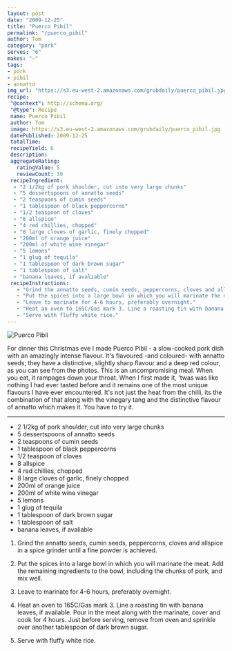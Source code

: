 ```yaml
---
layout: post
date: "2009-12-25"
title: "Puerco Pibil"
permalink: "/puerco_pibil"
author: Tom
category: "pork"
serves: "6"
makes: "-"
tags:
- pork
- pibil
- annatto
img_url: "https://s3.eu-west-2.amazonaws.com/grubdaily/puerco_pibil.jpg"
recipe:
 "@context": http://schema.org/
 "@type": Recipe
 name: Puerco Pibil
 author: Tom
 image: https://s3.eu-west-2.amazonaws.com/grubdaily/puerco_pibil.jpg
 datePublished: 2009-12-25
 totalTime:
 recipeYield: 6
 description:
 aggregateRating:
   ratingValue: 5
   reviewCount: 39
 recipeIngredient:
  - "2 1/2kg of pork shoulder, cut into very large chunks"
  - "5 dessertspoons of annatto seeds"
  - "2 teaspoons of cumin seeds"
  - "1 tablespoon of black peppercorns"
  - "1/2 teaspoon of cloves"
  - "8 allspice"
  - "4 red chillies, chopped"
  - "8 large cloves of garlic, finely chopped"
  - "200ml of orange juice"
  - "200ml of white wine vinegar"
  - "5 lemons"
  - "1 glug of tequila"
  - "1 tablespoon of dark brown sugar"
  - "1 tablespoon of salt"
  - "banana leaves, if avaliable"
 recipeInstructions:
   - "Grind the annatto seeds, cumin seeds, peppercorns, cloves and allspice in a spice grinder until a fine powder is achieved."
   - "Put the spices into a large bowl in which you will marinate the meat. Add the remaining ingredients to the bowl, including the chunks of pork, and mix well. "
   - "Leave to marinate for 4-6 hours, preferably overnight."
   - "Heat an oven to 165C/Gas mark 3. Line a roasting tin with banana leaves, if available. Pour in the meat along with the marinate, cover and cook for 4 hours. Just before serving, remove from oven and sprinkle over another tablespoon of dark brown sugar."
   - "Serve with fluffy white rice."
---
```

<img src="https://s3.eu-west-2.amazonaws.com/grubdaily/puerco_pibil.jpg" alt="Puerco Pibil" />

For dinner this Christmas eve I made Puerco Pibil - a slow-cooked pork dish with an amazingly intense flavour. It's flavoured -and coloured- with annatto seeds; they have a distinctive, slightly sharp flavour and a deep red colour, as you can see from the photos. This is an uncompromising meal. When you eat, it rampages down your throat. When I first made it, 'twas was like nothing I had ever tasted before and it remains one of the most unique flavours I have ever encountered. It's not just the heat from the chilli, its the combination of that along with the vinegary tang and the distinctive flavour of annatto which makes it. You have to try it.

---
* 2 1/2kg of pork shoulder, cut into very large chunks
* 5 dessertspoons of annatto seeds
* 2 teaspoons of cumin seeds
* 1 tablespoon of black peppercorns
* 1/2 teaspoon of cloves
* 8 allspice
* 4 red chillies, chopped
* 8 large cloves of garlic, finely chopped
* 200ml of orange juice
* 200ml of white wine vinegar
* 5 lemons
* 1 glug of tequila
* 1 tablespoon of dark brown sugar
* 1 tablespoon of salt
* banana leaves, if avaliable

1. Grind the annatto seeds, cumin seeds, peppercorns, cloves and allspice in a spice grinder until a fine powder is achieved.

2. Put the spices into a large bowl in which you will marinate the meat. Add the remaining ingredients to the bowl, including the chunks of pork, and mix well. 

3. Leave to marinate for 4-6 hours, preferably overnight.

4. Heat an oven to 165C/Gas mark 3. Line a roasting tin with banana leaves, if available. Pour in the meat along with the marinate, cover and cook for 4 hours. Just before serving, remove from oven and sprinkle over another tablespoon of dark brown sugar.

5. Serve with fluffy white rice.

